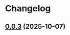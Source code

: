 # Changelog

## [0.0.3](https://github.com/EthanShoeDev/fressh/compare/@fressh/mobile-v0.0.2...${npm.name}-v0.0.3) (2025-10-07)
